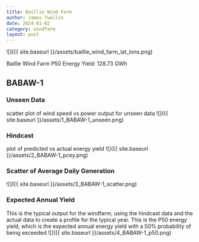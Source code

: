 ```yaml
---
title: Baillie Wind Farm
author: James Twallin
date: 2024-01-02
category: windfarm
layout: post
---
```

![]({{ site.baseurl }}/assets/baillie_wind_farm_lat_lons.png)

Baillie Wind Farm P50 Energy Yield: 128.73 GWh

BABAW-1
-------------
### Unseen Data 
scatter plot of wind speed vs power output for unseen data
![]({{ site.baseurl }}/assets/1_BABAW-1_unseen.png)
### Hindcast 
plot of predicted vs actual energy yield
![]({{ site.baseurl }}/assets/2_BABAW-1_pcey.png)
### Scatter of Average Daily Generation 

![]({{ site.baseurl }}/assets/3_BABAW-1_scatter.png)
### Expected Annual Yield 
This is the typical output for the windfarm, using the hindcast data and the actual data to create a profile for the typical year. This is the P50 energy yield, which is the expected annual energy yield with a 50% probability of being exceeded
![]({{ site.baseurl }}/assets/4_BABAW-1_p50.png)

